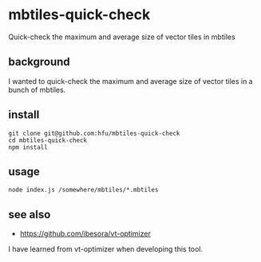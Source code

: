 # mbtiles-quick-check
Quick-check the maximum and average size of vector tiles in mbtiles

## background
I wanted to quick-check the maximum and average size of vector tiles in a bunch of mbtiles.

## install
```console
git clone git@github.com:hfu/mbtiles-quick-check
cd mbtiles-quick-check
npm install
```

## usage
```console
node index.js /somewhere/mbtiles/*.mbtiles
```

## see also
- https://github.com/ibesora/vt-optimizer

I have learned from vt-optimizer when developing this tool.  
